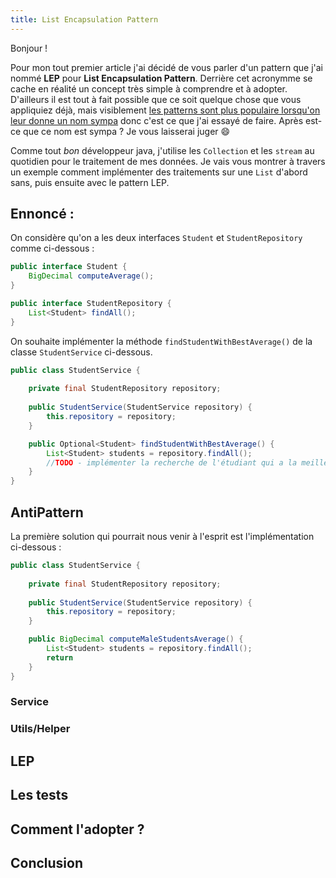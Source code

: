 ```yaml
---
title: List Encapsulation Pattern
---
```

<!---
https://gist.github.com/rxaviers/7360908
-->
Bonjour !

Pour mon tout premier article j'ai décidé de vous parler d'un pattern que j'ai nommé **LEP** pour **List Encapsulation Pattern**. Derrière cet acronymme se cache en réalité un concept très simple à comprendre et à adopter. D'ailleurs il est tout à fait possible que ce soit quelque chose que vous appliquiez déjà, mais visiblement [les patterns sont plus populaire lorsqu'on leur donne un nom sympa](https://fr.wikipedia.org/wiki/Plain_old_Java_object#Description) donc c'est ce que j'ai essayé de faire. Après est-ce que ce nom est sympa ? Je vous laisserai juger :smile:

Comme tout *bon* développeur java, j'utilise les `Collection` et les `stream` au quotidien pour le traitement de mes données. Je vais vous montrer à travers un exemple comment implémenter des traitements sur une `List` d'abord sans, puis ensuite avec le pattern LEP.

## Ennoncé : 
On considère qu'on a les deux interfaces `Student` et `StudentRepository` comme ci-dessous :
```java
public interface Student {
    BigDecimal computeAverage();
}

public interface StudentRepository {
    List<Student> findAll();
}
```

On souhaite implémenter la méthode `findStudentWithBestAverage()` de la classe `StudentService` ci-dessous.
```java
public class StudentService {
    
    private final StudentRepository repository;
    
    public StudentService(StudentService repository) {
        this.repository = repository;
    }

    public Optional<Student> findStudentWithBestAverage() {
        List<Student> students = repository.findAll();
        //TODO - implémenter la recherche de l'étudiant qui a la meilleure moyenne
    }
}
```

## AntiPattern
La première solution qui pourrait nous venir à l'esprit est l'implémentation ci-dessous :

```java
public class StudentService {
    
    private final StudentRepository repository;
    
    public StudentService(StudentService repository) {
        this.repository = repository;
    }

    public BigDecimal computeMaleStudentsAverage() {
        List<Student> students = repository.findAll();
        return 
    }
}
```

### Service
### Utils/Helper

## LEP

## Les tests

## Comment l'adopter ?

## Conclusion

